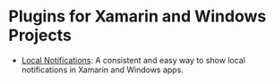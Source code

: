 Plugins for Xamarin and Windows Projects
===============

* [Local Notifications](https://github.com/edsnider/LocalNotificationsPlugin):  A consistent and easy way to show local notifications in Xamarin and Windows apps.